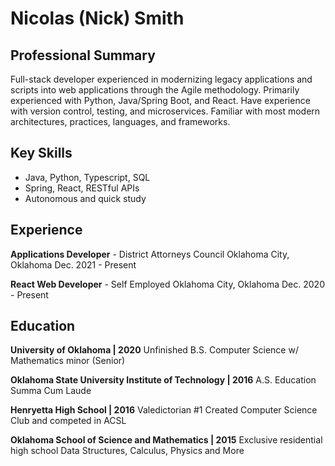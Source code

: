 # **Nicolas (Nick) Smith**

## Professional Summary

Full-stack developer experienced in modernizing legacy applications and
scripts into web applications through the Agile methodology. Primarily
experienced with Python, Java/Spring Boot, and React. Have experience
with version control, testing, and microservices. Familiar with most modern
architectures, practices, languages, and frameworks.

## Key Skills

- Java, Python, Typescript, SQL
- Spring, React, RESTful APIs
- Autonomous and quick study

## Experience

**Applications Developer** - District Attorneys Council
Oklahoma City, Oklahoma
Dec. 2021 - Present

**React Web Developer** - Self Employed
Oklahoma City, Oklahoma
Dec. 2020 - Present

## Education

**University of Oklahoma | 2020**
Unfinished B.S. Computer Science w/ Mathematics minor (Senior)

**Oklahoma State University Institute of Technology | 2016**
A.S. Education Summa Cum Laude

**Henryetta High School | 2016**
Valedictorian #1
Created Computer Science Club and competed in ACSL

**Oklahoma School of Science and Mathematics | 2015**
Exclusive residential high school
Data Structures, Calculus, Physics and More
